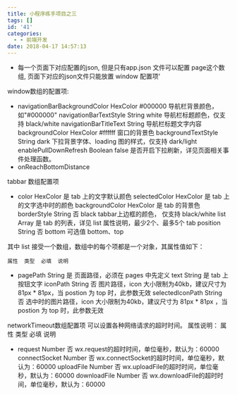 ```yaml
---
title: 小程序练手项目之三
tags: []
id: '41'
categories:
  - - 前端开发
date: 2018-04-17 14:57:13
---
```


*   每一个页面下对应配置的json, 但是只有app.json 文件可以配置 page这个数组, 页面下对应的json文件只能放置 window 配置项'

window数组的配置项:

*   navigationBarBackgroundColor HexColor #000000 导航栏背景颜色，如"#000000" navigationBarTextStyle String white 导航栏标题颜色，仅支持 black/white navigationBarTitleText String 导航栏标题文字内容 backgroundColor HexColor #ffffff 窗口的背景色 backgroundTextStyle String dark 下拉背景字体、loading 图的样式，仅支持 dark/light enablePullDownRefresh Boolean false 是否开启下拉刷新，详见页面相关事件处理函数。
*   onReachBottomDistance

tabbar 数组配置项

*   color HexColor 是 tab 上的文字默认颜色 selectedColor HexColor 是 tab 上的文字选中时的颜色 backgroundColor HexColor 是 tab 的背景色 borderStyle String 否 black tabbar上边框的颜色， 仅支持 black/white list Array 是 tab 的列表，详见 list 属性说明，最少2个、最多5个 tab position String 否 bottom 可选值 bottom、top

其中 list 接受一个数组，数组中的每个项都是一个对象，其属性值如下：

```
属性  类型  必填  说明
```

*   pagePath String 是 页面路径，必须在 pages 中先定义 text String 是 tab 上按钮文字 iconPath String 否 图片路径，icon 大小限制为40kb，建议尺寸为 81px \* 81px，当 postion 为 top 时，此参数无效 selectedIconPath String 否 选中时的图片路径，icon 大小限制为40kb，建议尺寸为 81px \* 81px ，当 postion 为 top 时，此参数无效

networkTimeout数组配置项 可以设置各种网络请求的超时时间。 属性说明： 属性 类型 必填 说明

*   request Number 否 wx.request的超时时间，单位毫秒，默认为：60000 connectSocket Number 否 wx.connectSocket的超时时间，单位毫秒，默认为：60000 uploadFile Number 否 wx.uploadFile的超时时间，单位毫秒，默认为：60000 downloadFile Number 否 wx.downloadFile的超时时间，单位毫秒，默认为：60000